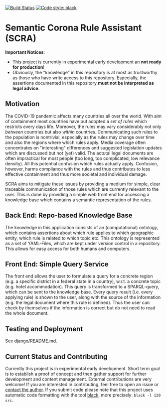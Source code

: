 [![Build Status](https://cloud.drone.io/api/badges/cknoll/scra/status.svg)](https://cloud.drone.io/cknoll/scra)
[![Code style: black](https://img.shields.io/badge/code%20style-black-000000.svg)](https://github.com/psf/black)

# Semantic Corona Rule Assistant (SCRA)

**Important Notices**:
- This project is currently in experimental early development an **not ready for production**!
- Obviously, the "knowledge" in this repository is at most as trustworthy as those who have write access to this repository. Especially, the assertions documented in this repository **must not be interpreted as legal advice**.


## Motivation

The COVID-19 pandemic affects many countries all over the world. With aim of containment most countries have put adopted a *set of rules* which restricts every days life. Moreover, the rules may vary considerably not only *between* countries but also *within* countries. Communicating such rules to the population is nontrivial, especially as the rules may change over time and also the regions where which rules apply. Media coverage often concentrates on "interesting" differences and suggested legislation updates which are discussed but not (yet) valid. The actutal legal documents are often impractical for most people (too long, too complicated, low relevance density). All this potential confusion which rules actually apply. Confusion, however, harms compliance with the rules and thus contributes to less effective containment and thus more societal and individual damage.

SCRA aims to mitigate these issues by providing a medium for simple, clear traceable communication of those rules which are currently relevant to the user. This is done by providing a simple web front end for accessing a knowledge base which contains a semantic representation of the rules.


## Back End: Repo-based Knowledge Base

The knowledge in this application consists of an (computational) ontology, which contains assertions about which rule applies to which geographic entity, which rule is related to which topic etc. This ontology is represented as a set of YAML-Files, which are kept under version control in a repository. This allows for easy access for both humans and computers.


## Front End: Simple Query Service

The front end allows the user to formulate a query for a concrete region (e.g. a specific district in a federal state in a country), w.r.t. a concrete topic (e.g. hotel accommodation). This query is transformed to a SPARQL-query, which can be sent to the knowledge base. Every query result (i.e. every applying rule) is shown to the user, along with the source of the information (e.g. the legal document where this rule is defined). Thus the user can check by themselves if the information is correct but do not need to read the whole document.


## Testing and Deployment

See [django/README.md](django/README.md).

## Current Status and Contributing

Currently this project is in experimental early development. Short term goal is to establish a proof of concept and then gather support for further development and content management. External contributions are very welcome! If you are interested in contributing, feel free to open an issue or [contact the author](https://cknoll.github.io/pages/impressum.html).
If you submit code please note that this project uses automatic code formatting with the tool [black](https://github.com/psf/black), more precisely: `black -l 120 src`.
